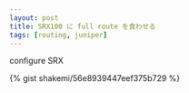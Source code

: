 ```yaml
---
layout: post
title: SRX100 に full route を食わせる
tags: [routing, juniper]
---
```


configure SRX

{% gist shakemi/56e8939447eef375b729 %}
